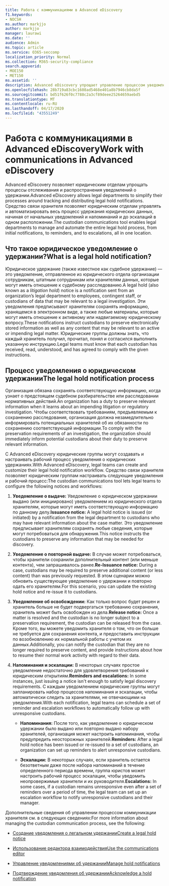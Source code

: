```yaml
---
title: Работа с коммуникациями в Advanced eDiscovery
f1.keywords:
- NOCSH
ms.author: markjjo
author: markjjo
manager: laurawi
ms.date: ''
audience: Admin
ms.topic: article
ms.service: O365-seccomp
localization_priority: Normal
ms.collection: M365-security-compliance
search.appverid:
- MOE150
- MET150
ms.assetid: ''
description: Advanced eDiscovery упрощает управление процессом уведомления о юридических удержаниях вокруг уведомления хранителей в ходе юридических расследований.
ms.openlocfilehash: 28b719a83cbc1608ad5468e401a8b7946cb8da5f
ms.sourcegitcommit: bd51f626f0c7788c2a3cf89deee25264659aebd5
ms.translationtype: MT
ms.contentlocale: ru-RU
ms.lasthandoff: 04/17/2020
ms.locfileid: "43551249"
---
```

# <a name="work-with-communications-in-advanced-ediscovery"></a><span data-ttu-id="905e2-103">Работа с коммуникациями в Advanced eDiscovery</span><span class="sxs-lookup"><span data-stu-id="905e2-103">Work with communications in Advanced eDiscovery</span></span>

<span data-ttu-id="905e2-104">Advanced eDiscovery позволяет юридическим отделам упрощать процессы отслеживания и распространения уведомлений о удержании.</span><span class="sxs-lookup"><span data-stu-id="905e2-104">Advanced eDiscovery allows legal departments to simplify their processes around tracking and distributing legal hold notifications.</span></span> <span data-ttu-id="905e2-105">Средство связи хранителя позволяет юридическим отделам управлять и автоматизировать весь процесс удержания юридических данных, начиная от начальных уведомлений и напоминаний и до эскалаций в одном расположении.</span><span class="sxs-lookup"><span data-stu-id="905e2-105">The custodian communications tool enables legal departments to manage and automate the entire legal hold process, from initial notifications, to reminders, and to escalations, all in one location.</span></span>

## <a name="what-is-a-legal-hold-notification"></a><span data-ttu-id="905e2-106">Что такое юридическое уведомление о удержании?</span><span class="sxs-lookup"><span data-stu-id="905e2-106">What is a legal hold notification?</span></span>

<span data-ttu-id="905e2-107">Юридическое удержание (также известное как судебное удержание) — это уведомление, отправленное из юридического отдела организации сотрудникам, штатным сотрудникам или хранителям данных, которые могут иметь отношение к судебному расследованию.</span><span class="sxs-lookup"><span data-stu-id="905e2-107">A legal hold (also known as a *litigation hold*) notice is a notification sent from an organization’s legal department to employees, contingent staff, or custodians of data that may be relevant to a legal investigation.</span></span> <span data-ttu-id="905e2-108">Эти уведомления предписывают хранителям сохранять информацию, хранящемся в электронном виде, а также любые материалы, которые могут иметь отношение к активному или надвигаемому юридическому вопросу.</span><span class="sxs-lookup"><span data-stu-id="905e2-108">These notifications instruct custodians to preserve electronically stored information as well as any content that may be relevant to an active or impending legal matter.</span></span> <span data-ttu-id="905e2-109">Юридические группы должны знать, что каждый хранитель получил, прочитал, понял и согласился выполнить указанную инструкцию.</span><span class="sxs-lookup"><span data-stu-id="905e2-109">Legal teams must know that each custodian has received, read, understood, and has agreed to comply with the given instructions.</span></span>

## <a name="the-legal-hold-notification-process"></a><span data-ttu-id="905e2-110">Процесс уведомления о юридическом удержании</span><span class="sxs-lookup"><span data-stu-id="905e2-110">The legal hold notification process</span></span>

<span data-ttu-id="905e2-111">Организация обязана сохранять соответствующую информацию, когда узнает о предстоящем судебном разбирательстве или расследовании нормативных действий.</span><span class="sxs-lookup"><span data-stu-id="905e2-111">An organization has a duty to preserve relevant information when it learns about an impending litigation or regulatory investigation.</span></span> <span data-ttu-id="905e2-112">Чтобы соответствовать требованиям, предъявляемым к сохранению расследования, организация должна незамедлительно информировать потенциальных хранителей об их обязанности по сохранению соответствующей информации.</span><span class="sxs-lookup"><span data-stu-id="905e2-112">To comply with the preservation requirements of an investigation, the organization should immediately inform potential custodians about their duty to preserve relevant information.</span></span>

<span data-ttu-id="905e2-113">С Advanced eDiscovery юридические группы могут создавать и настраивать рабочий процесс уведомления о юридических удержаниях.</span><span class="sxs-lookup"><span data-stu-id="905e2-113">With Advanced eDiscovery, legal teams can create and customize their legal hold notification workflow.</span></span> <span data-ttu-id="905e2-114">Средство связи хранителя позволяет юридическим группам настраивать следующие уведомления и рабочий процесс:</span><span class="sxs-lookup"><span data-stu-id="905e2-114">The custodian communications tool lets legal teams to configure the following notices and workflows:</span></span>

1. <span data-ttu-id="905e2-115">**Уведомление о выдаче:** Уведомление о юридическом удержании выдано (или инициировано) уведомлением из юридического отдела хранителям, которые могут иметь соответствующую информацию по данному делу.</span><span class="sxs-lookup"><span data-stu-id="905e2-115">**Issuance notice:** A legal hold notice is issued (or initiated) by a notification from the legal department to custodians who may have relevant information about the case matter.</span></span> <span data-ttu-id="905e2-116">Это уведомление предписывает хранителям сохранять любые сведения, которые могут потребоваться для обнаружения.</span><span class="sxs-lookup"><span data-stu-id="905e2-116">This notice instructs the custodians to preserve any information that may be needed for discovery.</span></span>

2. <span data-ttu-id="905e2-117">**Уведомление о повторной выдаче:** В случае может потребоваться, чтобы хранители сохранили дополнительный контент (или меньше контента), чем запрашивалось ранее.</span><span class="sxs-lookup"><span data-stu-id="905e2-117">**Re-Issuance notice:** During a case, custodians may be required to preserve additional content (or less content) than was previously requested.</span></span> <span data-ttu-id="905e2-118">В этом сценарии можно обновить существующее уведомление о удержании и повторно одать его хранителям.</span><span class="sxs-lookup"><span data-stu-id="905e2-118">For this scenario, you can update the existing hold notice and re-issue it to custodians.</span></span>

3. <span data-ttu-id="905e2-119">**Уведомление об освобождении:** Как только вопрос будет решен и хранитель больше не будет подвергаться требованию сохранения, хранитель может быть освобожден из дела.</span><span class="sxs-lookup"><span data-stu-id="905e2-119">**Release notice:** Once a matter is resolved and the custodian is no longer subject to a preservation requirement, the custodian can be released from the case.</span></span> <span data-ttu-id="905e2-120">Кроме того, вы можете уведомить хранителя о том, что он больше не требуется для сохранения контента, и предоставить инструкции по возобновлению их нормальной работы с учетом их данных.</span><span class="sxs-lookup"><span data-stu-id="905e2-120">Additionally, you can notify the custodian that they are no longer required to preserve content, and provide instructions about how to resume their normal work activity with regard to their data.</span></span>

4. <span data-ttu-id="905e2-121">**Напоминания и эскалации:** В некоторых случаях простое уведомление недостаточно для удовлетворения требований к юридическим открытиям.</span><span class="sxs-lookup"><span data-stu-id="905e2-121">**Reminders and escalations:** In some instances, just issuing a notice isn't enough to satisfy legal discovery requirements.</span></span> <span data-ttu-id="905e2-122">С каждым уведомлением юридические группы могут запланировать набор процессов напоминания и эскалации, чтобы автоматически следить за хранителями, не отвечающими на уведомления.</span><span class="sxs-lookup"><span data-stu-id="905e2-122">With each notification, legal teams can schedule a set of reminder and escalation workflows to automatically follow up with unresponsive custodians.</span></span>

   - <span data-ttu-id="905e2-123">**Напоминания:** После того, как уведомление о юридическом удержании было выдано или повторно выдано набору хранителей, организация может настроить напоминания, чтобы предупредить неосторожных хранителей.</span><span class="sxs-lookup"><span data-stu-id="905e2-123">**Reminders:** After a legal hold notice has been issued or re-issued to a set of custodians, an organization can set up reminders to alert unresponsive custodians.</span></span>

   - <span data-ttu-id="905e2-124">**Эскалации:** В некоторых случаях, если хранитель остается безответным даже после набора напоминаний в течение определенного периода времени, группа юристов может настроить рабочий процесс эскалации, чтобы уведомить неопровержимые хранители и их руководителя.</span><span class="sxs-lookup"><span data-stu-id="905e2-124">**Escalations:** In some cases, if a custodian remains unresponsive even after a set of reminders over a period of time, the legal team can set up an escalation workflow to notify unresponsive custodians and their manager.</span></span>

<span data-ttu-id="905e2-125">Дополнительные сведения об управлении процессом коммуникации хранителя см. в следующих сведениях:</span><span class="sxs-lookup"><span data-stu-id="905e2-125">For more information about managing the custodian communication process, see the following:</span></span> 

- [<span data-ttu-id="905e2-126">Создание уведомления о легальном удержании</span><span class="sxs-lookup"><span data-stu-id="905e2-126">Create a legal hold notice</span></span>](create-hold-notification.md)

- [<span data-ttu-id="905e2-127">Использование редактора взаимодействия</span><span class="sxs-lookup"><span data-stu-id="905e2-127">Use the communications editor</span></span>](using-communications-editor.md)

- [<span data-ttu-id="905e2-128">Управление уведомлениями об удержании</span><span class="sxs-lookup"><span data-stu-id="905e2-128">Manage hold notifications</span></span>](manage-hold-notification.md)

- [<span data-ttu-id="905e2-129">Подтверждение уведомления об удержании</span><span class="sxs-lookup"><span data-stu-id="905e2-129">Acknowledge a hold notification</span></span>](acknowledge-hold-notification.md)